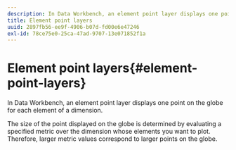 ```yaml
---
description: In Data Workbench, an element point layer displays one point on the globe for each element of a dimension.
title: Element point layers
uuid: 2897fb56-ee9f-4906-b07d-fd00e6e47246
exl-id: 78ce75e0-25ca-47ad-9707-13e071852f1a
---
```

# Element point layers{#element-point-layers}

In Data Workbench, an element point layer displays one point on the globe for each element of a dimension.

 The size of the point displayed on the globe is determined by evaluating a specified metric over the dimension whose elements you want to plot. Therefore, larger metric values correspond to larger points on the globe.
